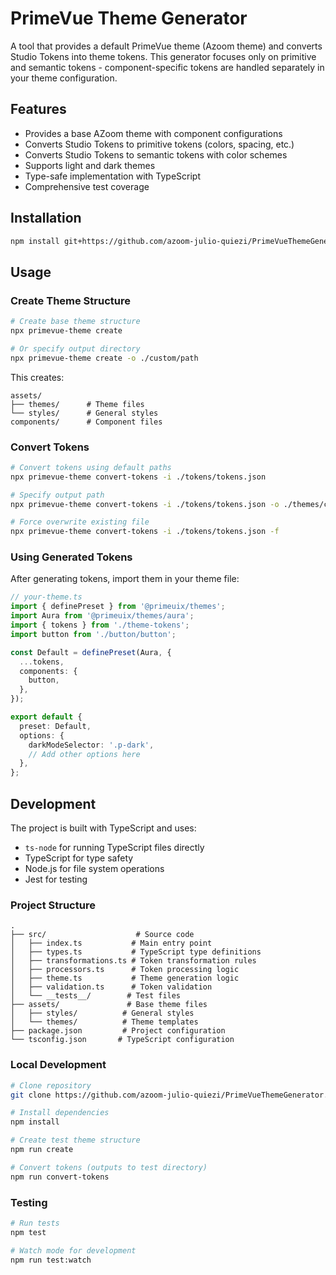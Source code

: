 # PrimeVue Theme Generator

A tool that provides a default PrimeVue theme (Azoom theme) and converts Studio Tokens into theme tokens. This generator focuses only on primitive and semantic tokens - component-specific tokens are handled separately in your theme configuration.

## Features

- Provides a base AZoom theme with component configurations
- Converts Studio Tokens to primitive tokens (colors, spacing, etc.)
- Converts Studio Tokens to semantic tokens with color schemes
- Supports light and dark themes
- Type-safe implementation with TypeScript
- Comprehensive test coverage

## Installation

```bash
npm install git+https://github.com/azoom-julio-quiezi/PrimeVueThemeGenerator.git
```

## Usage

### Create Theme Structure
```bash
# Create base theme structure
npx primevue-theme create

# Or specify output directory
npx primevue-theme create -o ./custom/path
```

This creates:
```
assets/
├── themes/      # Theme files
└── styles/      # General styles
components/      # Component files
```

### Convert Tokens
```bash
# Convert tokens using default paths
npx primevue-theme convert-tokens -i ./tokens/tokens.json

# Specify output path
npx primevue-theme convert-tokens -i ./tokens/tokens.json -o ./themes/custom-tokens.ts

# Force overwrite existing file
npx primevue-theme convert-tokens -i ./tokens/tokens.json -f
```

### Using Generated Tokens
After generating tokens, import them in your theme file:

```typescript
// your-theme.ts
import { definePreset } from '@primeuix/themes';
import Aura from '@primeuix/themes/aura';
import { tokens } from './theme-tokens';
import button from './button/button';

const Default = definePreset(Aura, {
  ...tokens,
  components: {
    button,
  },
});

export default {
  preset: Default,
  options: {
    darkModeSelector: '.p-dark',
    // Add other options here
  },
};
```

## Development

The project is built with TypeScript and uses:
- `ts-node` for running TypeScript files directly
- TypeScript for type safety
- Node.js for file system operations
- Jest for testing

### Project Structure
```
.
├── src/                    # Source code
│   ├── index.ts           # Main entry point
│   ├── types.ts           # TypeScript type definitions
│   ├── transformations.ts # Token transformation rules
│   ├── processors.ts      # Token processing logic
│   ├── theme.ts           # Theme generation logic
│   ├── validation.ts      # Token validation
│   └── __tests__/        # Test files
├── assets/               # Base theme files
│   ├── styles/          # General styles
│   └── themes/          # Theme templates
├── package.json         # Project configuration
└── tsconfig.json       # TypeScript configuration
```

### Local Development
```bash
# Clone repository
git clone https://github.com/azoom-julio-quiezi/PrimeVueThemeGenerator.git

# Install dependencies
npm install

# Create test theme structure
npm run create

# Convert tokens (outputs to test directory)
npm run convert-tokens
```

### Testing

```bash
# Run tests
npm test

# Watch mode for development
npm run test:watch
```
